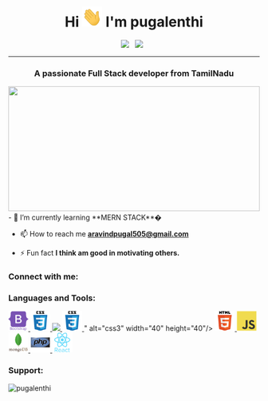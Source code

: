 <h1 align="center">Hi <img style="width :40px; height:40px" src="./Hi.gif" alt=""> I'm pugalenthi</h1>
<p align='center'>
<a href="mailto:aravindpugal505@gmail.com"><img height="30" src="https://i.pinimg.com/474x/e6/27/47/e62747ff252b96c13d3ca9326aa025a7.jpg"></a>&nbsp;&nbsp;
<a href="https://www.linkedin.com/in/pugalenthi-sekaran-247b651b1"><img height="30" src="https://png.pngtree.com/element_our/md/20180626/md_5b321c9756fc6.jpg"></a>&nbsp;&nbsp;
</p>

---
<h3 align="center"  background-color: black; color: green;>A passionate Full Stack developer from TamilNadu</h3>
<img style="width: 100%; height: 250px;" src="https://synergytop.com/wp-content/uploads/2021/07/MERN-1.png" alt="">
- 🌱 I’m currently learning **MERN STACK**�

- 📫 How to reach me **aravindpugal505@gmail.com**

- ⚡ Fun fact **I think am good  in motivating others.**

<h3 align="left">Connect with me:</h3>
<p align="left">
</p>

<h3 align="left">Languages and Tools:</h3>
<p align="left"> <a href="https://getbootstrap.com" target="_blank" rel="noreferrer"> <img src="https://raw.githubusercontent.com/devicons/devicon/master/icons/bootstrap/bootstrap-plain-wordmark.svg" alt="bootstrap" width="40" height="40"/> </a> <a href="https://www.w3schools.com/css/" target="_blank" rel="noreferrer"> <img src="https://raw.githubusercontent.com/devicons/devicon/master/icons/css3/css3-original-wordmark.svg" alt="css3" width="40" height="40"/> </a> <a href="https://www.w3schools.com/css/" target="_blank" rel="noreferrer"> <img src=" <a href="https://www.w3schools.com/css/" target="_blank" rel="noreferrer"> <img src="https://raw.githubusercontent.com/devicons/devicon/master/icons/css3/css3-original-wordmark.svg" alt="css3" width="40" height="40"/> </a>" alt="css3" width="40" height="40"/> </a> <a href="https://www.w3.org/html/" target="_blank" rel="noreferrer"> <img src="https://raw.githubusercontent.com/devicons/devicon/master/icons/html5/html5-original-wordmark.svg" alt="html5" width="40" height="40"/> </a> <a href="https://developer.mozilla.org/en-US/docs/Web/JavaScript" target="_blank" rel="noreferrer"> <img src="https://raw.githubusercontent.com/devicons/devicon/master/icons/javascript/javascript-original.svg" alt="javascript" width="40" height="40"/> </a> <a href="https://www.mongodb.com/" target="_blank" rel="noreferrer"> <img src="https://raw.githubusercontent.com/devicons/devicon/master/icons/mongodb/mongodb-original-wordmark.svg" alt="mongodb" width="40" height="40"/> </a> <a href="https://www.php.net" target="_blank" rel="noreferrer"> <img src="https://raw.githubusercontent.com/devicons/devicon/master/icons/php/php-original.svg" alt="php" width="40" height="40"/> </a> <a href="https://reactjs.org/" target="_blank" rel="noreferrer"> <img src="https://raw.githubusercontent.com/devicons/devicon/master/icons/react/react-original-wordmark.svg" alt="react" width="40" height="40"/> </a> </p>

<h3 align="left">Support:</h3>
<p><a href="https://www.buymeacoffee.com/pugalenthi"> <img align="left" src="https://cdn.buymeacoffee.com/buttons/v2/default-yellow.png" height="50" width="210" alt="pugalenthi" /></a></p><br><br>
